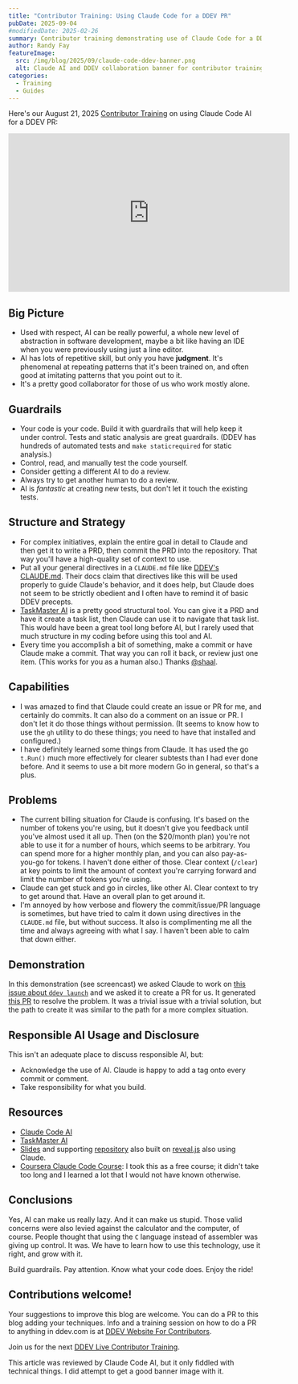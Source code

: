 ```yaml
---
title: "Contributor Training: Using Claude Code for a DDEV PR"
pubDate: 2025-09-04
#modifiedDate: 2025-02-26
summary: Contributor training demonstrating use of Claude Code for a DDEV PR.
author: Randy Fay
featureImage:
  src: /img/blog/2025/09/claude-code-ddev-banner.png
  alt: Claude AI and DDEV collaboration banner for contributor training
categories:
  - Training
  - Guides
---
```


Here's our August 21, 2025 [Contributor Training](/blog/category/training) on using Claude Code AI for a DDEV PR:

<div class="video-container">
<iframe width="560" height="315" src="https://www.youtube.com/embed/sUSHF4V7yzs?si=t102XbCqHz6XBJvF" title="YouTube video player" frameborder="0" allow="accelerometer; autoplay; clipboard-write; encrypted-media; gyroscope; picture-in-picture; web-share" referrerpolicy="strict-origin-when-cross-origin" allowfullscreen></iframe>
</div>

## Big Picture

- Used with respect, AI can be really powerful, a whole new level of abstraction in software development, maybe a bit like having an IDE when you were previously using just a line editor.
- AI has lots of repetitive skill, but only you have **judgment**. It's phenomenal at repeating patterns that it's been trained on, and often good at imitating patterns that you point out to it.
- It's a pretty good collaborator for those of us who work mostly alone.

## Guardrails

- Your code is your code. Build it with guardrails that will help keep it under control. Tests and static analysis are great guardrails. (DDEV has hundreds of automated tests and `make staticrequired` for static analysis.)
- Control, read, and manually test the code yourself.
- Consider getting a different AI to do a review.
- Always try to get another human to do a review.
- AI is _fantastic_ at creating new tests, but don't let it touch the existing tests.

## Structure and Strategy

- For complex initiatives, explain the entire goal in detail to Claude and then get it to write a PRD, then commit the PRD into the repository. That way you'll have a high-quality set of context to use.
- Put all your general directives in a `CLAUDE.md` file like [DDEV's CLAUDE.md](https://github.com/ddev/ddev/blob/main/CLAUDE.md). Their docs claim that directives like this will be used properly to guide Claude's behavior, and it does help, but Claude does not seem to be strictly obedient and I often have to remind it of basic DDEV precepts.
- [TaskMaster AI](https://www.task-master.dev/) is a pretty good structural tool. You can give it a PRD and have it create a task list, then Claude can use it to navigate that task list. This would have been a great tool long before AI, but I rarely used that much structure in my coding before using this tool and AI.
- Every time you accomplish a bit of something, make a commit or have Claude make a commit. That way you can roll it back, or review just one item. (This works for you as a human also.) Thanks [@shaal](https://www.drupal.org/u/shaal).

## Capabilities

- I was amazed to find that Claude could create an issue or PR for me, and certainly do commits. It can also do a comment on an issue or PR. I don't let it do those things without permission. (It seems to know how to use the `gh` utility to do these things; you need to have that installed and configured.)
- I have definitely learned some things from Claude. It has used the go `t.Run()` much more effectively for clearer subtests than I had ever done before. And it seems to use a bit more modern Go in general, so that's a plus.

## Problems

- The current billing situation for Claude is confusing. It's based on the number of tokens you're using, but it doesn't give you feedback until you've almost used it all up. Then (on the $20/month plan) you're not able to use it for a number of hours, which seems to be arbitrary. You can spend more for a higher monthly plan, and you can also pay-as-you-go for tokens. I haven't done either of those. Clear context (`/clear`) at key points to limit the amount of context you're carrying forward and limit the number of tokens you're using.
- Claude can get stuck and go in circles, like other AI. Clear context to try to get around that. Have an overall plan to get around it.
- I'm annoyed by how verbose and flowery the commit/issue/PR language is sometimes, but have tried to calm it down using directives in the `CLAUDE.md` file, but without success. It also is complimenting me all the time and always agreeing with what I say. I haven't been able to calm that down either.

## Demonstration

In this demonstration (see screencast) we asked Claude to work on [this issue about `ddev launch`](https://github.com/ddev/ddev/issues/7424) and we asked it to create a PR for us. It generated [this PR](https://github.com/ddev/ddev/pull/7548) to resolve the problem. It was a trivial issue with a trivial solution, but the path to create it was similar to the path for a more complex situation.

## Responsible AI Usage and Disclosure

This isn't an adequate place to discuss responsible AI, but:

- Acknowledge the use of AI. Claude is happy to add a tag onto every commit or comment.
- Take responsibility for what you build.

## Resources

- [Claude Code AI](https://www.anthropic.com/claude-code)
- [TaskMaster AI](https://www.task-master.dev/)
- [Slides](https://rfay.github.io/ddev-claude-presentation/) and supporting [repository](https://github.com/rfay/ddev-claude-presentation) also built on [reveal.js](https://revealjs.com/) also using Claude.
- [Coursera Claude Code Course](https://www.coursera.org/learn/claude-code): I took this as a free course; it didn't take too long and I learned a lot that I would not have known otherwise.

## Conclusions

Yes, AI can make us really lazy. And it can make us stupid. Those valid concerns were also levied against the calculator and the computer, of course. People thought that using the `C` language instead of assembler was giving up control. It was. We have to learn how to use this technology, use it right, and grow with it.

Build guardrails. Pay attention. Know what your code does. Enjoy the ride!

## Contributions welcome!

Your suggestions to improve this blog are welcome. You can do a PR to this blog adding your techniques. Info and a training session on how to do a PR to anything in ddev.com is at [DDEV Website For Contributors](ddev-website-for-contributors.md).

Join us for the next [DDEV Live Contributor Training](ddev-september-2025-newsletter.md).

This article was reviewed by Claude Code AI, but it only fiddled with technical things. I did attempt to get a good banner image with it.

